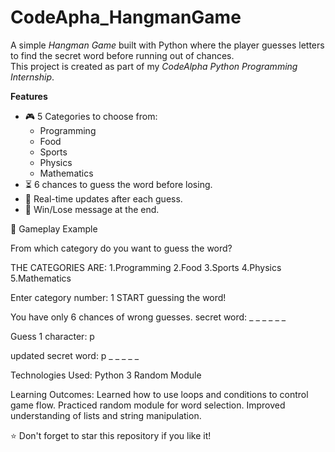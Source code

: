# CodeApha_HangmanGame
A simple *Hangman Game* built with Python where the player guesses letters to find the secret word before running out of chances.  
This project is created as part of my *CodeAlpha Python Programming Internship*.

**Features**
- 🎮 5 Categories to choose from:
  - Programming
  - Food
  - Sports
  - Physics
  - Mathematics
- ⏳ 6 chances to guess the word before losing.
- 🔄 Real-time updates after each guess.
- 🎉 Win/Lose message at the end.

📌 Gameplay Example

From which category do you want to guess the word?

THE CATEGORIES ARE:
1.Programming
2.Food
3.Sports
4.Physics
5.Mathematics

Enter category number: 1
START guessing the word!

You have only 6 chances of wrong guesses.
secret word: _ _ _ _ _ _

Guess 1 character:
p

updated secret word: p _ _ _ _ _

Technologies Used:
Python 3
Random Module

Learning Outcomes:
Learned how to use loops and conditions to control game flow.
Practiced random module for word selection.
Improved understanding of lists and string manipulation.

⭐ Don't forget to star this repository if you like it!



